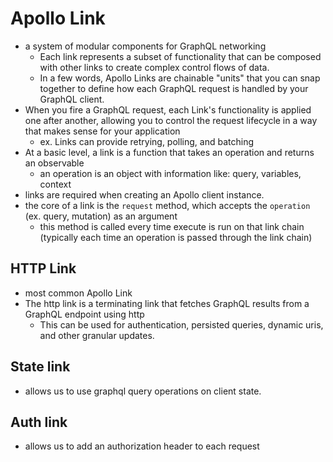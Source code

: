
# Apollo Link
- a system of modular components for GraphQL networking
	- Each link represents a subset of functionality that can be composed with other links to create complex control flows of data.
	- In a few words, Apollo Links are chainable "units" that you can snap together to define how each GraphQL request is handled by your GraphQL client.
- When you fire a GraphQL request, each Link's functionality is applied one after another, allowing you to control the request lifecycle in a way that makes sense for your application
	- ex. Links can provide retrying, polling, and batching
- At a basic level, a link is a function that takes an operation and returns an observable
	- an operation is an object with information like: query, variables, context
- links are required when creating an Apollo client instance.
- the core of a link is the `request` method, which accepts the `operation` (ex. query, mutation) as an argument
	- this method is called every time execute is run on that link chain (typically each time an operation is passed through the link chain)

## HTTP Link
- most common Apollo Link
- The http link is a terminating link that fetches GraphQL results from a GraphQL endpoint using http
	- This can be used for authentication, persisted queries, dynamic uris, and other granular updates.

## State link
- allows us to use graphql query operations on client state. 

## Auth link
- allows us to add an authorization header to each request